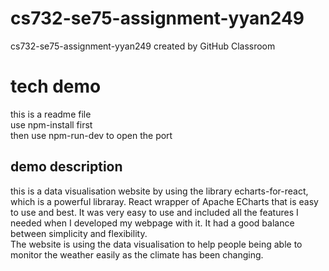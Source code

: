 # cs732-se75-assignment-yyan249
cs732-se75-assignment-yyan249 created by GitHub Classroom
# tech demo
 this is a readme file </br>
 use npm-install first </br>
 then use npm-run-dev to open the port </br>
 
 ## demo description
 this is a data visualisation website by using the library echarts-for-react, which is a powerful libraray.
 React wrapper of Apache ECharts that is easy to use and best. It was very easy to use and included all the features I needed when I developed my webpage with it. It had a good balance between simplicity and flexibility.
 </br>
 The website is using the data visualisation to help people being able to monitor the weather easily as the climate has been changing.

